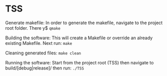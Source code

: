 # TSS

Generate makefile:
In order to generate the makefile, navigate to the project root folder. There y$
`qmake`

Building the software:
This will create a Makefile or override an already existing Makefile. Next run:
`make`

Cleaning generated files:
`make clean`

Running the software:
Start from the project root (TSS) then navigate to build/[debug|release]/ then run:
`./TSS`

